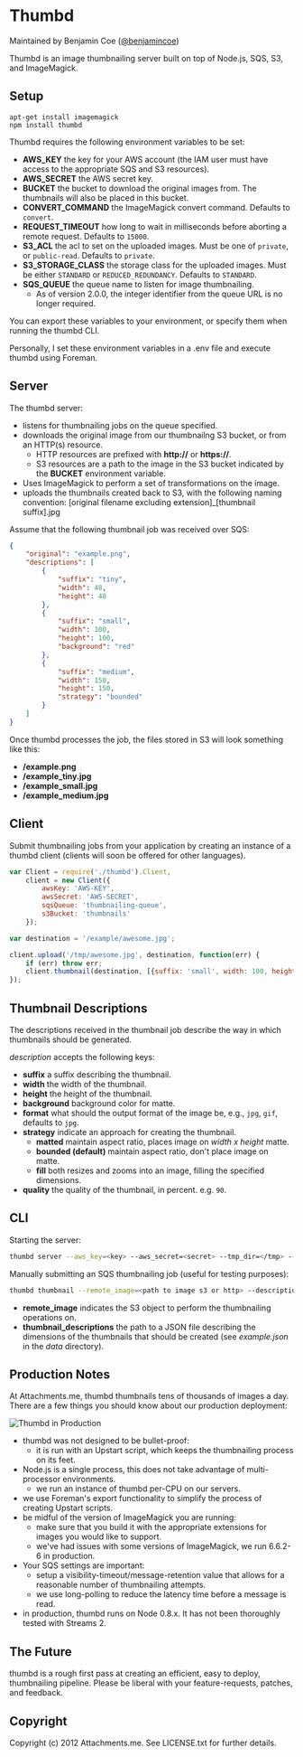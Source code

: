 Thumbd
======

Maintained by Benjamin Coe ([@benjamincoe](https://twitter.com/benjamincoe))

Thumbd is an image thumbnailing server built on top of Node.js, SQS, S3, and ImageMagick.

Setup
-----

```
apt-get install imagemagick
npm install thumbd
```

Thumbd requires the following environment variables to be set:

* **AWS_KEY** the key for your AWS account (the IAM user must have access to the appropriate SQS and S3 resources).
* **AWS_SECRET** the AWS secret key.
* **BUCKET** the bucket to download the original images from. The thumbnails will also be placed in this bucket.
* **CONVERT_COMMAND** the ImageMagick convert command. Defaults to `convert`.
* **REQUEST_TIMEOUT** how long to wait in milliseconds before aborting a remote request. Defaults to `15000`.
* **S3_ACL** the acl to set on the uploaded images. Must be one of `private`, or `public-read`. Defaults to `private`.
* **S3_STORAGE_CLASS** the storage class for the uploaded images. Must be either `STANDARD` or `REDUCED_REDUNDANCY`. Defaults to `STANDARD`.
* **SQS_QUEUE** the queue name to listen for image thumbnailing.
	* As of version 2.0.0, the integer identifier from the queue URL is no longer required.

You can export these variables to your environment, or specify them when running the thumbd CLI.

Personally, I set these environment variables in a .env file and execute thumbd using Foreman.

Server
------

The thumbd server:

* listens for thumbnailing jobs on the queue specified.
* downloads the original image from our thumbnailng S3 bucket, or from an HTTP(s) resource.
	* HTTP resources are prefixed with __http://__ or __https://__.
	* S3 resources are a path to the image in the S3 bucket indicated by the __BUCKET__ environment variable.
* Uses ImageMagick to perform a set of transformations on the image.
* uploads the thumbnails created back to S3, with the following naming convention: [original filename excluding extension]\_[thumbnail suffix].jpg

Assume that the following thumbnail job was received over SQS:

```json
{
	"original": "example.png",
	"descriptions": [
		{
			"suffix": "tiny",
			"width": 48,
			"height": 48
		},
		{
			"suffix": "small",
			"width": 100,
			"height": 100,
			"background": "red"
		},
		{
			"suffix": "medium",
			"width": 150,
			"height": 150,
			"strategy": "bounded"
		}
	]
}
```

Once thumbd processes the job, the files stored in S3 will look something like this:

* **/example.png**
* **/example\_tiny.jpg**
* **/example\_small.jpg**
* **/example\_medium.jpg**

Client
------

Submit thumbnailing jobs from your application by creating an instance of a thumbd client (clients will soon be offered for other languages).

```javascript
var Client = require('./thumbd').Client,
	client = new Client({
		awsKey: 'AWS-KEY',
		awsSecret: 'AWS-SECRET',
		sqsQueue: 'thumbnailing-queue',
		s3Bucket: 'thumbnails'
	});

var destination = '/example/awesome.jpg';

client.upload('/tmp/awesome.jpg', destination, function(err) {
	if (err) throw err;
	client.thumbnail(destination, [{suffix: 'small', width: 100, height: 100, background: 'red', strategy: 'matted'}]);
});
```

Thumbnail Descriptions
----------------------

The descriptions received in the thumbnail job describe the way in which thumbnails should be generated.

_description_ accepts the following keys:

* **suffix** a suffix describing the thumbnail.
* **width** the width of the thumbnail.
* **height** the height of the thumbnail.
* **background** background color for matte.
* **format** what should the output format of the image be, e.g., `jpg`, `gif`, defaults to `jpg`.
* **strategy** indicate an approach for creating the thumbnail.
	* **matted** maintain aspect ratio, places image on _width x height_ matte.
	* **bounded (default)** maintain aspect ratio, don't place image on matte.
	* **fill** both resizes and zooms into an image, filling the specified dimensions.
* **quality** the quality of the thumbnail, in percent. e.g. `90`.

CLI
---

Starting the server:

```bash
thumbd server --aws_key=<key> --aws_secret=<secret> --tmp_dir=</tmp> --sqs_queue=<sqs queue name> --bucket=<s3 thumbnail bucket> --s3_acl=<private or public-read> --s3_storage_class=<STANDARD or REDUCED_REDUNDANCY>
```

Manually submitting an SQS thumbnailing job (useful for testing purposes):

```bash
thumbd thumbnail --remote_image=<path to image s3 or http> --descriptions=<path to thumbnail description JSON file> --aws_key=<key> --aws_secret=<secret> --sqs_queue=<sqs queue name>
```

* **remote_image** indicates the S3 object to perform the thumbnailing operations on.
* **thumbnail_descriptions** the path to a JSON file describing the dimensions of the thumbnails that should be created (see _example.json_ in the _data_ directory).

Production Notes
----------------

At Attachments.me, thumbd thumbnails tens of thousands of images a day. There are a few things you should know about our production deployment:

![Thumbd in Production](https://dl.dropboxusercontent.com/s/r2sce6tekfsvolt/thumbnailer.png?token_hash=AAHI0ARNhPdra24jqmDFpoC7nNiNTL8ELwOtaQB_YqVwpg "Thumbd in Production")

* thumbd was not designed to be bullet-proof:
	* it is run with an Upstart script, which keeps the thumbnailing process on its feet.
* Node.js is a single process, this does not take advantage of multi-processor environments.
	* we run an instance of thumbd per-CPU on our servers.
* we use Foreman's export functionality to simplify the process of creating Upstart scripts.
* be midful of the version of ImageMagick you are running:
	* make sure that you build it with the appropriate extensions for images you would like to support.
	* we've had issues with some versions of ImageMagick, we run 6.6.2-6 in production.
* Your SQS settings are important:
	* setup a visibility-timeout/message-retention value that allows for a reasonable number of thumbnailing attempts.
	* we use long-polling to reduce the latency time before a message is read.
* in production, thumbd runs on Node 0.8.x. It has not been thoroughly tested with Streams 2.

The Future
----------

thumbd is a rough first pass at creating an efficient, easy to deploy, thumbnailing pipeline. Please be liberal with your feature-requests, patches, and feedback.

Copyright
---------

Copyright (c) 2012 Attachments.me. See LICENSE.txt for further details.
